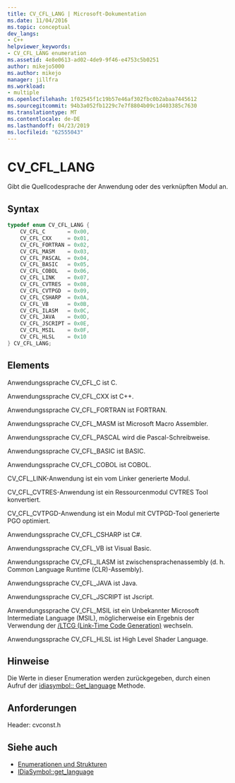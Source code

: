 ```yaml
---
title: CV_CFL_LANG | Microsoft-Dokumentation
ms.date: 11/04/2016
ms.topic: conceptual
dev_langs:
- C++
helpviewer_keywords:
- CV_CFL_LANG enumeration
ms.assetid: 4e8e0613-ad02-4de9-9f46-e4753c5b0251
author: mikejo5000
ms.author: mikejo
manager: jillfra
ms.workload:
- multiple
ms.openlocfilehash: 1f02545f1c19b57e46af302fbc0b2abaa7445612
ms.sourcegitcommit: 94b3a052fb1229c7e7f8804b09c1d403385c7630
ms.translationtype: MT
ms.contentlocale: de-DE
ms.lasthandoff: 04/23/2019
ms.locfileid: "62555043"
---
```

# <a name="cvcfllang"></a>CV_CFL_LANG
Gibt die Quellcodesprache der Anwendung oder des verknüpften Modul an.

## <a name="syntax"></a>Syntax

```C++
typedef enum CV_CFL_LANG {
    CV_CFL_C       = 0x00,
    CV_CFL_CXX     = 0x01,
    CV_CFL_FORTRAN = 0x02,
    CV_CFL_MASM    = 0x03,
    CV_CFL_PASCAL  = 0x04,
    CV_CFL_BASIC   = 0x05,
    CV_CFL_COBOL   = 0x06,
    CV_CFL_LINK    = 0x07,
    CV_CFL_CVTRES  = 0x08,
    CV_CFL_CVTPGD  = 0x09,
    CV_CFL_CSHARP  = 0x0A,
    CV_CFL_VB      = 0x0B,
    CV_CFL_ILASM   = 0x0C,
    CV_CFL_JAVA    = 0x0D,
    CV_CFL_JSCRIPT = 0x0E,
    CV_CFL_MSIL    = 0x0F,
    CV_CFL_HLSL    = 0x10
} CV_CFL_LANG;
```

## <a name="elements"></a>Elements
Anwendungssprache CV_CFL_C ist C.

Anwendungssprache CV_CFL_CXX ist C++.

Anwendungssprache CV_CFL_FORTRAN ist FORTRAN.

Anwendungssprache CV_CFL_MASM ist Microsoft Macro Assembler.

Anwendungssprache CV_CFL_PASCAL wird die Pascal-Schreibweise.

Anwendungssprache CV_CFL_BASIC ist BASIC.

Anwendungssprache CV_CFL_COBOL ist COBOL.

CV_CFL_LINK-Anwendung ist ein vom Linker generierte Modul.

CV_CFL_CVTRES-Anwendung ist ein Ressourcenmodul CVTRES Tool konvertiert.

CV_CFL_CVTPGD-Anwendung ist ein Modul mit CVTPGD-Tool generierte PGO optimiert.

Anwendungssprache CV_CFL_CSHARP ist C#.

Anwendungssprache CV_CFL_VB ist Visual Basic.

Anwendungssprache CV_CFL_ILASM ist zwischensprachenassembly (d. h. Common Language Runtime (CLR)-Assembly).

Anwendungssprache CV_CFL_JAVA ist Java.

Anwendungssprache CV_CFL_JSCRIPT ist Jscript.

Anwendungssprache CV_CFL_MSIL ist ein Unbekannter Microsoft Intermediate Language (MSIL), möglicherweise ein Ergebnis der Verwendung der [/LTCG (Link-Time Code Generation)](/cpp/build/reference/ltcg-link-time-code-generation) wechseln.

Anwendungssprache CV_CFL_HLSL ist High Level Shader Language.

## <a name="remarks"></a>Hinweise
Die Werte in dieser Enumeration werden zurückgegeben, durch einen Aufruf der [idiasymbol:: Get_language](../../debugger/debug-interface-access/idiasymbol-get-language.md) Methode.

## <a name="requirements"></a>Anforderungen
Header: cvconst.h

## <a name="see-also"></a>Siehe auch
- [Enumerationen und Strukturen](../../debugger/debug-interface-access/enumerations-and-structures.md)
- [IDiaSymbol::get_language](../../debugger/debug-interface-access/idiasymbol-get-language.md)
